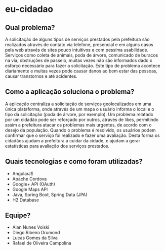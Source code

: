 # eu-cidadao
## Qual problema?
A solicitação de alguns tipos de serviços prestados pela prefeitura são realizados através de contato via telefone, presencial e em alguns casos pela web através de sites pouco intuitivos e com pessíma usabilidade. Serviços como coleta de animais, poda de árvore, comunicado de buracos na via, obstruções de passeio, muitas vezes não são informados dado o esforço necessário para fazer a solicitação.
Este tipo de problema acontece diariamente e muitas vezes pode causar danos ao bem estar das pessoas, causar transtornos e até acidentes.

## Como a aplicação soluciona o problema?
A aplicação centraliza a solicitação de serviços geolocalizados em uma única plataforma, onde através de um mapa o usuário informa o local e o tipo da solicitação (poda de árvore, por exemplo).
Um problema relatado por um cidadão pode ser reforçado por outros, através de likes, permitindo assim a prefeitura atacar os problemas mais urgentes, de acordo com o desejo da população. Quando o problema é resolvido, os usuários podem confirmar que o serviço foi realizado e fazer uma avaliação. Desta forma os cidadãos ajudam a prefeitura a cuidar da cidade, e ajudam a gerar estatísticas para avaliação dos serviços prestados.

## Quais tecnologias e como foram utilizadas?
- AngularJS
- Apache Cordova
- Google+ API (OAuth)
- Google Maps API
- Java, Spring Boot, Spring Data (JPA)
- H2 Database

## Equipe?
- Alan Nunes Voiski
- Diego Ribeiro Drumond
- Lucas Gomes da Silva
- Rafael de Oliveira Campolina

